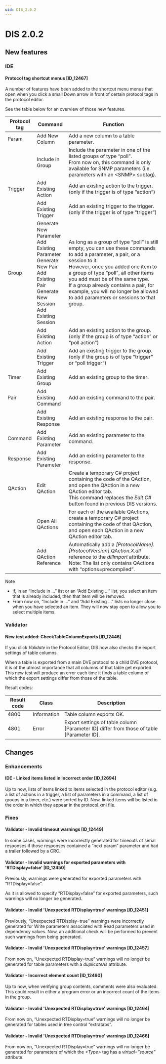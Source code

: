 ```yaml
---
uid: DIS_2.0.2
---
```


# DIS 2.0.2

## New features

### IDE

#### Protocol tag shortcut menus \[ID_12467\]

A number of features have been added to the shortcut menu menus that open when you click a small Down arrow in front of certain protocol tags in the protocol editor.

See the table below for an overview of those new features.

| Protocol tag | Command | Function |
|--------------|---------|----------|
| Param | Add New Column | Add a new column to a table parameter. |
|       | Include in Group | Include the parameter in one of the listed groups of type “poll”.<br>From now on, this command is only available for SNMP parameters (i.e. parameters with an \<SNMP> subtag). |
| Trigger | Add Existing Action | Add an existing action to the trigger.<br>(only if the trigger is of type “action”) |
|         | Add Existing Trigger | Add an existing trigger to the trigger.<br>(only if the trigger is of type “trigger”) |
| Group | Generate New Parameter<br>Add Existing Parameter<br>Generate New Pair<br>Add Existing Pair<br>Generate New Session<br>Add Existing Session | As long as a group of type “poll” is still empty, you can use these commands to add a parameter, a pair, or a session to it.<br>However, once you added one item to a group of type “poll”, all other items you add must be of the same type.<br>If a group already contains a pair, for example, you will no longer be allowed to add parameters or sessions to that group. |
|       | Add Existing Action | Add an existing action to the group.<br>(only if the group is of type “action” or “poll action”) |
|       | Add Existing Trigger | Add an existing trigger to the group.<br>(only if the group is of type “trigger” or “poll trigger”) |
| Timer | Add Existing Group | Add an existing group to the timer. |
| Pair | Add Existing Command | Add an existing command to the pair. |
|      | Add Existing Response | Add an existing response to the pair. |
| Command | Add Existing Parameter | Add an existing parameter to the command. |
| Response | Add Existing Parameter | Add an existing parameter to the response. |
| QAction | Edit QAction | Create a temporary C# project containing the code of the QAction, and open the QAction in a new QAction editor tab.<br>This command replaces the *Edit C#* button found in previous DIS versions. |
|         | Open All QActions | For each of the available QActions, create a temporary C# project containing the code of that QAction, and open each QAction in a new QAction editor tab. |
|         | Add QAction Reference | Automatically add a *\[ProtocolName\].\[ProtocolVersion\].QAction.X.dll* reference to the *dllImport* attribute.<br>Note: The list only contains QActions with “options=precompiled”. |

> [!NOTE]
>
> - If, in an “Include in ...” list or an “Add Existing ...” list, you select an item that is already included, then that item will be removed.
> - From now on, “Include in ...” and “Add Existing ...” lists no longer close when you have selected an item. They will now stay open to allow you to select multiple items.

### Validator

#### New test added: CheckTableColumnExports \[ID_12446\]

If you click *Validate* in the Protocol Editor, DIS now also checks the export settings of table columns.

When a table is exported from a main DVE protocol to a child DVE protocol, it is of the utmost importance that all columns of that table get exported. This new test will produce an error each time it finds a table column of which the export settings differ from those of the table.

Result codes:

| Result code | Class       | Description                                                                                   |
|-------------|-------------|-----------------------------------------------------------------------------------------------|
| 4800        | Information | Table column exports OK.                                                                      |
| 4801        | Error       | Export settings of table column \[Parameter ID\] differ from those of table \[Parameter ID\]. |

## Changes

### Enhancements

#### IDE - Linked items listed in incorrect order \[ID_12694\]

Up to now, lists of items linked to items selected in the protocol editor (e.g. a list of actions in a trigger, a list of parameters in a command, a list of groups in a timer, etc.) were sorted by ID. Now, linked items will be listed in the order in which they appear in the protocol.xml file.

### Fixes

#### Validator - Invalid timeout warnings \[ID_12449\]

In some cases, warnings were incorrectly generated for timeouts of serial responses if those responses contained a “next param” parameter and had a trailer followed by a CRC.

#### Validator - Invalid warnings for exported parameters with 'RTDisplay=false' \[ID_12450\]

Previously, warnings were generated for exported parameters with “RTDisplay=false”.

As it is allowed to specify “RTDisplay=false” for exported parameters, such warnings will no longer be generated.

#### Validator - Invalid 'Unexpected RTDisplay=true' warnings \[ID_12451\]

Previously, “Unexpected RTDisplay=true” warnings were incorrectly generated for Write parameters associated with Read parameters used in dependency values. Now, an additional check will be performed to prevent such warnings from being generated.

#### Validator - Invalid 'Unexpected RTDisplay=true' warnings \[ID_12457\]

From now on, “Unexpected RTDisplay=true” warnings will no longer be generated for table parameters with a *duplicateAs* attribute.

#### Validator - Incorrect element count \[ID_12460\]

Up to now, when verifying group contents, comments were also evaluated. This could result in either a program error or an incorrect count of the items in the group.

#### Validator - Invalid 'Unexpected RTDisplay=true' warnings \[ID_12464\]

From now on, “Unexpected RTDisplay=true” warnings will no longer be generated for tables used in tree control “extratabs”.

#### Validator - Invalid 'Unexpected RTDisplay=true' warnings \[ID_12466\]

From now on, “Unexpected RTDisplay=true” warnings will no longer be generated for parameters of which the *\<Type>* tag has a *virtual=”source”* attribute.
